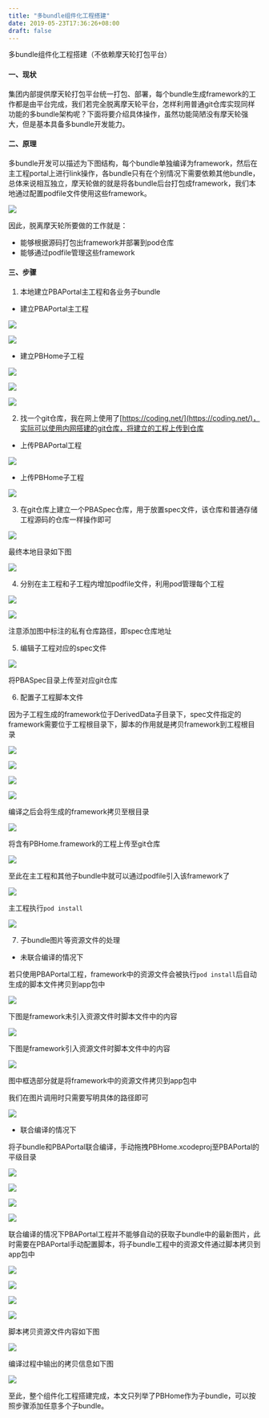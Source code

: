 ```yaml
---
title: "多bundle组件化工程搭建"
date: 2019-05-23T17:36:26+08:00
draft: false
---
```


多bundle组件化工程搭建（不依赖摩天轮打包平台）

#### 一、现状

集团内部提供摩天轮打包平台统一打包、部署，每个bundle生成framework的工作都是由平台完成，我们若完全脱离摩天轮平台，怎样利用普通git仓库实现同样功能的多bundle架构呢？下面将要介绍具体操作，虽然功能简陋没有摩天轮强大，但是基本具备多bundle开发能力。

#### 二、原理

多bundle开发可以描述为下图结构，每个bundle单独编译为framework，然后在主工程portal上进行link操作，各bundle只有在个别情况下需要依赖其他bundle，总体来说相互独立，摩天轮做的就是将各bundle后台打包成framework，我们本地通过配置podfile文件使用这些framework。

![](https://github.com/shanbozhu/github.io.resource/blob/master/image/2019_5_23/2019_5_23_0.png?raw=true)

因此，脱离摩天轮所要做的工作就是：

* 能够根据源码打包出framework并部署到pod仓库
* 能够通过podfile管理这些framework

#### 三、步骤

1. 本地建立PBAPortal主工程和各业务子bundle

* 建立PBAPortal主工程

![](https://github.com/shanbozhu/github.io.resource/blob/master/image/2019_5_23/2019_5_23_1.png?raw=true)

![](https://github.com/shanbozhu/github.io.resource/blob/master/image/2019_5_23/2019_5_23_2.png?raw=true)

* 建立PBHome子工程

![](https://github.com/shanbozhu/github.io.resource/blob/master/image/2019_5_23/2019_5_23_3.png?raw=true)

![](https://github.com/shanbozhu/github.io.resource/blob/master/image/2019_5_23/2019_5_23_4.png?raw=true)

![](https://github.com/shanbozhu/github.io.resource/blob/master/image/2019_5_23/2019_5_23_5.png?raw=true)

2. 找一个git仓库，我在网上使用了[https://coding.net/](https://coding.net/)，实际可以使用内网搭建的git仓库，将建立的工程上传到仓库

* 上传PBAPortal工程

![](https://github.com/shanbozhu/github.io.resource/blob/master/image/2019_5_23/2019_5_23_6.png?raw=true)

* 上传PBHome子工程

![](https://github.com/shanbozhu/github.io.resource/blob/master/image/2019_5_23/2019_5_23_7.png?raw=true)

3. 在git仓库上建立一个PBASpec仓库，用于放置spec文件，该仓库和普通存储工程源码的仓库一样操作即可

![](https://github.com/shanbozhu/github.io.resource/blob/master/image/2019_5_23/2019_5_23_8.png?raw=true)

最终本地目录如下图

![](https://github.com/shanbozhu/github.io.resource/blob/master/image/2019_5_23/2019_5_23_9.png?raw=true)

4. 分别在主工程和子工程内增加podfile文件，利用pod管理每个工程

![](https://github.com/shanbozhu/github.io.resource/blob/master/image/2019_5_24/2019_5_24_0.png?raw=true)

![](https://github.com/shanbozhu/github.io.resource/blob/master/image/2019_5_24/2019_5_24_1.png?raw=true)

注意添加图中标注的私有仓库路径，即spec仓库地址

5. 编辑子工程对应的spec文件

![](https://github.com/shanbozhu/github.io.resource/blob/master/image/2019_5_24/2019_5_24_2.png?raw=true)

将PBASpec目录上传至对应git仓库

6. 配置子工程脚本文件

因为子工程生成的framework位于DerivedData子目录下，spec文件指定的framework需要位于工程根目录下，脚本的作用就是拷贝framework到工程根目录

![](https://github.com/shanbozhu/github.io.resource/blob/master/image/2019_5_24/2019_5_24_3.png?raw=true)

![](https://github.com/shanbozhu/github.io.resource/blob/master/image/2019_5_24/2019_5_24_4.png?raw=true)

![](https://github.com/shanbozhu/github.io.resource/blob/master/image/2019_5_24/2019_5_24_5.png?raw=true)

![](https://github.com/shanbozhu/github.io.resource/blob/master/image/2019_5_24/2019_5_24_6.png?raw=true)

编译之后会将生成的framework拷贝至根目录

![](https://github.com/shanbozhu/github.io.resource/blob/master/image/2019_5_24/2019_5_24_7.png?raw=true)

将含有PBHome.framework的工程上传至git仓库

![](https://github.com/shanbozhu/github.io.resource/blob/master/image/2019_5_24/2019_5_24_8.png?raw=true)

至此在主工程和其他子bundle中就可以通过podfile引入该framework了

![](https://github.com/shanbozhu/github.io.resource/blob/master/image/2019_5_24/2019_5_24_9.png?raw=true)

主工程执行`pod install`

![](https://github.com/shanbozhu/github.io.resource/blob/master/image/2019_5_24/2019_5_24_10.png?raw=true)

7. 子bundle图片等资源文件的处理

* 未联合编译的情况下

若只使用PBAPortal工程，framework中的资源文件会被执行`pod install`后自动生成的脚本文件拷贝到app包中

![](https://github.com/shanbozhu/github.io.resource/blob/master/image/2019_5_24/2019_5_24_11.png?raw=true)

下图是framework未引入资源文件时脚本文件中的内容

![](https://github.com/shanbozhu/github.io.resource/blob/master/image/2019_5_24/2019_5_24_12.png?raw=true)

下图是framework引入资源文件时脚本文件中的内容

![](https://github.com/shanbozhu/github.io.resource/blob/master/image/2019_5_24/2019_5_24_13.png?raw=true)

图中框选部分就是将framework中的资源文件拷贝到app包中

我们在图片调用时只需要写明具体的路径即可

![](https://github.com/shanbozhu/github.io.resource/blob/master/image/2019_5_24/2019_5_24_14.png?raw=true)

* 联合编译的情况下

将子bundle和PBAPortal联合编译，手动拖拽PBHome.xcodeproj至PBAPortal的平级目录

![](https://github.com/shanbozhu/github.io.resource/blob/master/image/2019_5_24/2019_5_24_15.png?raw=true)

![](https://github.com/shanbozhu/github.io.resource/blob/master/image/2019_5_24/2019_5_24_16.png?raw=true)

![](https://github.com/shanbozhu/github.io.resource/blob/master/image/2019_5_24/2019_5_24_17.png?raw=true)

![](https://github.com/shanbozhu/github.io.resource/blob/master/image/2019_5_24/2019_5_24_18.png?raw=true)

联合编译的情况下PBAPortal工程并不能够自动的获取子bundle中的最新图片，此时需要在PBAPortal手动配置脚本，将子bundle工程中的资源文件通过脚本拷贝到app包中

![](https://github.com/shanbozhu/github.io.resource/blob/master/image/2019_5_24/2019_5_24_19.png?raw=true)

![](https://github.com/shanbozhu/github.io.resource/blob/master/image/2019_5_24/2019_5_24_20.png?raw=true)

![](https://github.com/shanbozhu/github.io.resource/blob/master/image/2019_5_24/2019_5_24_21.png?raw=true)

![](https://github.com/shanbozhu/github.io.resource/blob/master/image/2019_5_24/2019_5_24_22.png?raw=true)

脚本拷贝资源文件内容如下图

![](https://github.com/shanbozhu/github.io.resource/blob/master/image/2019_5_24/2019_5_24_23.png?raw=true)

编译过程中输出的拷贝信息如下图

![](https://github.com/shanbozhu/github.io.resource/blob/master/image/2019_5_24/2019_5_24_24.png?raw=true)

至此，整个组件化工程搭建完成，本文只列举了PBHome作为子bundle，可以按照步骤添加任意多个子bundle。